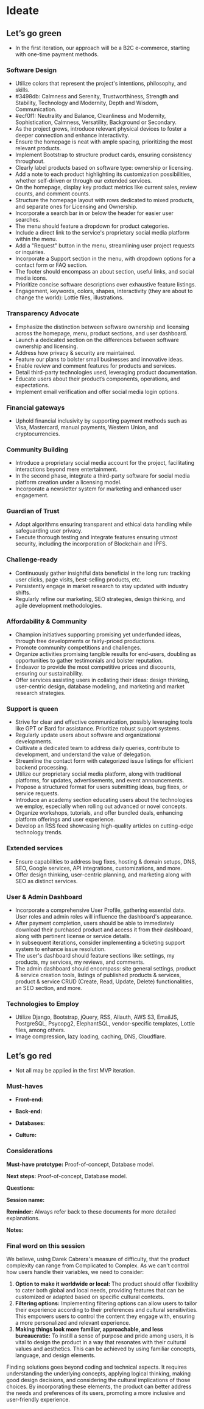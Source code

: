 # Ideate

## Let’s go green
- In the first iteration, our approach will be a B2C e-commerce, starting with one-time payment methods.

### Software Design
- Utilize colors that represent the project's intentions, philosophy, and skills.
- #3498db: Calmness and Serenity, Trustworthiness, Strength and Stability, Technology and Modernity, Depth and Wisdom, Communication.
- #ecf0f1: Neutrality and Balance, Cleanliness and Modernity, Sophistication, Calmness, Versatility, Background or Secondary.
- As the project grows, introduce relevant physical devices to foster a deeper connection and enhance interactivity.
- Ensure the homepage is neat with ample spacing, prioritizing the most relevant products.
- Implement Bootstrap to structure product cards, ensuring consistency throughout.
- Clearly label products based on software type: ownership or licensing.
- Add a note to each product highlighting its customization possibilities, whether self-driven or through our extended services.
- On the homepage, display key product metrics like current sales, review counts, and comment counts.
- Structure the homepage layout with rows dedicated to mixed products, and separate ones for Licensing and Ownership.
- Incorporate a search bar in or below the header for easier user searches.
- The menu should feature a dropdown for product categories.
- Include a direct link to the service's proprietary social media platform within the menu.
- Add a "Request" button in the menu, streamlining user project requests or inquiries.
- Incorporate a Support section in the menu, with dropdown options for a contact form or FAQ section.
- The footer should encompass an about section, useful links, and social media icons.
- Prioritize concise software descriptions over exhaustive feature listings.
- Engagement, keywords, colors, shapes, interactivity (they are about to change the world): Lottie files, illustrations.

### Transparency Advocate
- Emphasize the distinction between software ownership and licensing across the homepage, menu, product sections, and user dashboard.
- Launch a dedicated section on the differences between software ownership and licensing.
- Address how privacy & security are maintained.
- Feature our plans to bolster small businesses and innovative ideas.
- Enable review and comment features for products and services.
- Detail third-party technologies used, leveraging product documentation.
- Educate users about their product’s components, operations, and expectations.
- Implement email verification and offer social media login options.

### Financial gateways
- Uphold financial inclusivity by supporting payment methods such as Visa, Mastercard, manual payments, Western Union, and cryptocurrencies.

### Community Building
- Introduce a proprietary social media account for the project, facilitating interactions beyond mere entertainment.
- In the second phase, integrate a third-party software for social media platform creation under a licensing model.
- Incorporate a newsletter system for marketing and enhanced user engagement.

### Guardian of Trust
- Adopt algorithms ensuring transparent and ethical data handling while safeguarding user privacy.
- Execute thorough testing and integrate features ensuring utmost security, including the incorporation of Blockchain and IPFS.

### Challenge-ready
- Continuously gather insightful data beneficial in the long run: tracking user clicks, page visits, best-selling products, etc.
- Persistently engage in market research to stay updated with industry shifts.
- Regularly refine our marketing, SEO strategies, design thinking, and agile development methodologies.

### Affordability & Community
- Champion initiatives supporting promising yet underfunded ideas, through free developments or fairly-priced productions.
- Promote community competitions and challenges.
- Organize activities promising tangible results for end-users, doubling as opportunities to gather testimonials and bolster reputation.
- Endeavor to provide the most competitive prices and discounts, ensuring our sustainability.
- Offer services assisting users in collating their ideas: design thinking, user-centric design, database modeling, and marketing and market research strategies.

### Support is queen
- Strive for clear and effective communication, possibly leveraging tools like GPT or Bard for assistance. Prioritize robust support systems.
- Regularly update users about software and organizational developments.
- Cultivate a dedicated team to address daily queries, contribute to development, and understand the value of delegation.
- Streamline the contact form with categorized issue listings for efficient backend processing.
- Utilize our proprietary social media platform, along with traditional platforms, for updates, advertisements, and event announcements.
- Propose a structured format for users submitting ideas, bug fixes, or service requests.
- Introduce an academy section educating users about the technologies we employ, especially when rolling out advanced or novel concepts.
- Organize workshops, tutorials, and offer bundled deals, enhancing platform offerings and user experience.
- Develop an RSS feed showcasing high-quality articles on cutting-edge technology trends.

### Extended services
- Ensure capabilities to address bug fixes, hosting & domain setups, DNS, SEO, Google services, API integrations, customizations, and more.
- Offer design thinking, user-centric planning, and marketing along with SEO as distinct services.

### User & Admin Dashboard
- Incorporate a comprehensive User Profile, gathering essential data. User roles and admin roles will influence the dashboard's appearance.
- After payment completion, users should be able to immediately download their purchased product and access it from their dashboard, along with pertinent license or service details.
- In subsequent iterations, consider implementing a ticketing support system to enhance issue resolution.
- The user's dashboard should feature sections like: settings, my products, my services, my reviews, and comments.
- The admin dashboard should encompass: site general settings, product & service creation tools, listings of published products & services, product & service CRUD (Create, Read, Update, Delete) functionalities, an SEO section, and more.

### Technologies to Employ
- Utilize Django, Bootstrap, jQuery, RSS, Allauth, AWS S3, EmailJS, PostgreSQL, Psycopg2, ElephantSQL, vendor-specific templates, Lottie files, among others.
- Image compression, lazy loading, caching, DNS, Cloudflare.

## Let’s go red
- Not all may be applied in the first MVP iteration.

### Must-haves

- **Front-end:** 

- **Back-end:** 

- **Databases:**

- **Culture:** 

### Considerations

**Must-have prototype:** Proof-of-concept, Database model.

**Next steps:** Proof-of-concept, Database model.

**Questions:**

**Session name:**

**Reminder:** Always refer back to these documents for more detailed explanations.

**Notes:**

### Final word on this session
We believe, using Darek Cabrera's measure of difficulty, that the product complexity can range from Complicated to Complex. As we can't control how users handle their variables, we need to consider:

1. **Option to make it worldwide or local:** The product should offer flexibility to cater both global and local needs, providing features that can be customized or adapted based on specific cultural contexts.
2. **Filtering options:** Implementing filtering options can allow users to tailor their experience according to their preferences and cultural sensitivities. This empowers users to control the content they engage with, ensuring a more personalized and relevant experience.
3. **Making things look more familiar, approachable, and less bureaucratic:** To instill a sense of purpose and pride among users, it is vital to design the product in a way that resonates with their cultural values and aesthetics. This can be achieved by using familiar concepts, language, and design elements.

Finding solutions goes beyond coding and technical aspects. It requires understanding the underlying concepts, applying logical thinking, making good design decisions, and considering the cultural implications of those choices. By incorporating these elements, the product can better address the needs and preferences of its users, promoting a more inclusive and user-friendly experience.